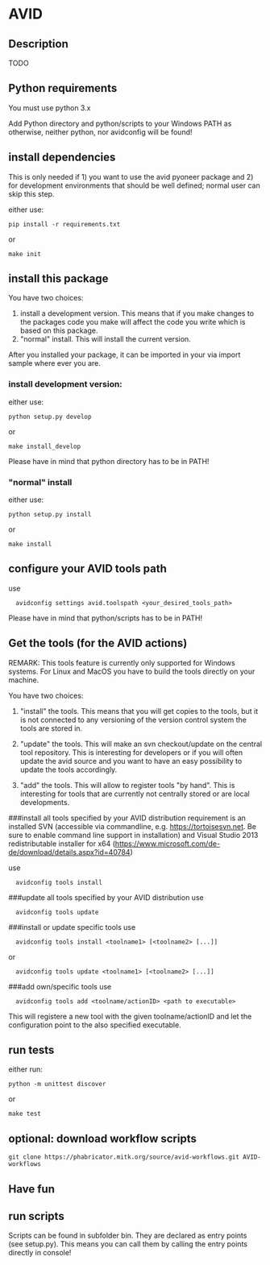 AVID
========================

Description
-----------
TODO

Python requirements
-------------------
You must use python 3.x

Add Python directory and python/scripts to your Windows PATH as otherwise, neither python,
nor avidconfig will be found!

## install dependencies
This is only needed if 1) you want to use the avid pyoneer package and 2) for development environments that should be well defined; normal user can skip this step.

either use:
```
pip install -r requirements.txt
```
or
```
make init
```

## install this package
You have two choices:
1. install a development version. This means that if you make
changes to the packages code you make will affect the code you write which is
based on this package.
2. "normal" install. This will install the current version.

After you installed your package, it can be imported in your via import sample
where ever you are.

### install development version:
either use:
```
python setup.py develop
```
or
```
make install_develop
```

Please have in mind that python directory has to be in PATH!

### "normal" install
either use:
```
python setup.py install
```
or
```
make install
```

## configure your AVID tools path
use
```
  avidconfig settings avid.toolspath <your_desired_tools_path>
```
Please have in mind that python/scripts has to be in PATH!

## Get the tools (for the AVID actions)
REMARK: This tools feature is currently only supported for Windows systems.
        For Linux and MacOS you have to build the tools directly on your machine.

You have two choices:
1. "install" the tools. This means that you will get copies to the tools, but
it is not connected to any versioning of the version control system the tools
are stored in.

2. "update" the tools. This will make an svn checkout/update on the central tool
repository. This is interesting for developers or if you will often update the avid source
and you want to have an easy possibility to update the tools accordingly.

3. "add" the tools. This will allow to register tools "by hand". This is interesting for
tools that are currently not centrally stored or are local developments.

###install all tools specified by your AVID distribution
requirement is an installed SVN (accessible via commandline, e.g. https://tortoisesvn.net.
Be sure to enable command line support in installation) and Visual Studio 2013
redistributable installer for x64 (https://www.microsoft.com/de-de/download/details.aspx?id=40784)

use
```
  avidconfig tools install
```

###update all tools specified by your AVID distribution
use
```
  avidconfig tools update
```

###install or update specific tools
use
```
  avidconfig tools install <toolname1> [<toolname2> [...]]
```
or
```
  avidconfig tools update <toolname1> [<toolname2> [...]]
```

###add own/specific tools
use
```
  avidconfig tools add <toolname/actionID> <path to executable>
```
This will registere a new tool with the given toolname/actionID and let the configuration point to the also specified
executable.

## run tests
either run:
```
python -m unittest discover
```
or
```
make test
```

## optional: download workflow scripts
```
git clone https://phabricator.mitk.org/source/avid-workflows.git AVID-workflows
```

## Have fun

## run scripts
Scripts can be found in subfolder bin. They are declared as entry points
(see setup.py). This means you can call them by calling the entry points
directly in console!